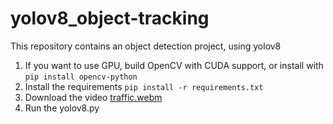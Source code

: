 # yolov8_object-tracking
This repository contains an object detection project, using yolov8

1. If you want to use GPU, build OpenCV with CUDA support, or install with ```pip install opencv-python```
2. Install the requirements ```pip install -r requirements.txt```
3. Download the video [traffic.webm](https://drive.google.com/file/d/11rXJ3hMflXEje1A2WhSrxZ4mF5vxyHnV/view?usp=share_link)
4. Run the yolov8.py
